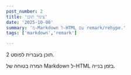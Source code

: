 ```yaml
---
post_number: 2
title: 'צינור תוכן'
date: '2025-10-08'
summary: 'מ-Markdown ל-HTML עם remark/rehype.'
tags: ['markdown','remark']

---
```

תוכן בעברית לפוסט 2.

המרה בטוחה של Markdown ל-HTML בזמן בנייה.

